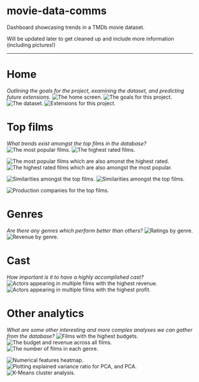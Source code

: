# movie-data-comms
Dashboard showcasing trends in a TMDb movie dataset.

Will be updated later to get cleaned up and include more information (including pictures!)

----

# Home
*Outlining the goals for the project, examining the dataset, and predicting future extensions.*
![The home screen.](screenshots/home-title.png)
![The goals for this project.](screenshots/home-goals.png)
![The dataset.](screenshots/home-dataset.png)
![Extensions for this project.](screenshots/home-extensions.png)

# Top films
*What trends exist amongst the top films in the database?*
![The most popular films.](screenshots/top-films-popularity.png)
![The highest rated films.](screenshots/top-films-rating.png)

![The most popular films which are also amonst the highest rated.](screenshots/top-films-popularity-2.png)
![The highest rated films which are also amongst the most popular.](screenshots/top-films-rating-2.png)

![Similarities amongst the top films.](screenshots/top-films-similarities.png)
![Similarities amongst the top films.](screenshots/top-films-similarities-2.png)

![Production companies for the top films.](screenshots/top-films-production.png)

# Genres
*Are there any genres which perform better than others?*
![Ratings by genre.](screenshots/genres-box.png)
![Revenue by genre.](screenshots/genres-z.png)

# Cast
*How important is it to have a highly accomplished cast?*
![Actors appearing in multiple films with the highest revenue.](screenshots/cast.png)
![Actors appearing in multiple films with the highest profit.](screenshots/cast-2.png)

# Other analytics
*What are some other interesting and more complex analyses we can gather from the database?*
![Films with the highest budgets.](screenshots/other-budget.png)
![The budget and revenue across all films.](screenshots/other-budget-revenue.png)
![The number of films in each genre.](screenshots/other-genre.png)

![Numerical features heatmap.](screenshots/other-correlation.png)
![Plotting explained variance ratio for PCA, and PCA.](screenshots/other-clusters.png)
![K-Means cluster analysis.](screenshots/other-clusters-2.png)




